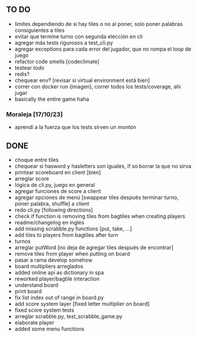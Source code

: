 ## TO DO
- limites dependiendo de si hay tiles o no al poner, solo poner palabras consiguientes a tiles
- evitar que termine turno con segunda elección en cli
- agregar más tests rigurosos a test_cli.py
- agregar exceptions para cada error del jugador, que no rompa el loop de juego
- refactor code smells [codeclimate]
- testear _todo_
- redis?
- chequear env? [revisar si virtual environment está bien]
- correr con docker run {imagen}, correr todos los tests/coverage, ahi jugar
- basically the entire game haha
 
### Moraleja [17/10/23]
- aprendí a la fuerza que los tests sirven un montón

## DONE
- choque entre tiles
- chequear si hasword y hasletters son iguales, if so borrar la que no sirva
- printear scoreboard en client [bien]
- arreglar score
- lógica de cli.py, juego en general
- agregar funciones de score a client
- agregar opciones de menú [swappear tiles después terminar turno, poner palabra, shuffle] a client
- redo cli.py [following directions] 
- check if function is removing tiles from bagtiles when creating players 
- readme/changelog en ingles
- add missing scrabble.py functions [put, take, ...]
- add tiles to players from bagtiles after turn
- turnos
- arreglar putWord [no deja de agregar tiles después de encontrar]
- remove tiles from player when putting on board
- pasar a rama develop somehow
- board multipliers arreglados
- added online api as dictionary in spa
- reworked player/bagtile interaction
- understand board
- print board
- fix list index out of range in board.py 
- add score system layer [fixed letter multiplier on board]
- fixed score system tests
- arreglar scrabble.py, test_scrabble_game.py
- elaborate player
- added some menu functions